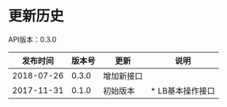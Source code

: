 # 更新历史 #
API版本：0.3.0

|发布时间|版本号|更新|说明|
|---|---|---|---|
|2018-07-26|0.3.0|增加新接口||
|2017-11-31|0.1.0|初始版本|* LB基本操作接口|
